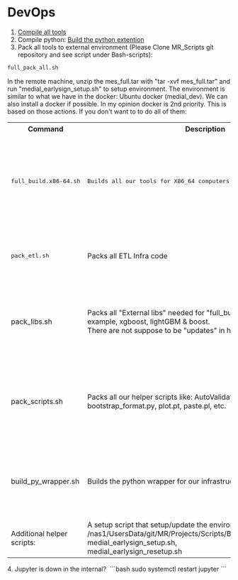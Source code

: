 # DevOps
1. [Compile all tools](../../Installation/index.md#3-mes-tools-to-train-and-test-models)
2. Compile python: [Build the python extention](../../Installation/index.md#4-python-api-for-mes-infrastructure)
3. Pack all tools to external environment (Please Clone MR_Scripts git repository and see script under Bash-scripts):
```bash
full_pack_all.sh
```
In the remote machine, unzip the mes_full.tar with "tar -xvf mes_full.tar" and run "medial_earlysign_setup.sh" to setup environment.
The environment is similar to what we have in the docker: Ubuntu docker (medial_dev). We can also install a docker if possible. In my opinion docker is 2nd priority.
This is based on those actions. If you don't want to to do all of them:
<table><tbody>
<tr>
<th>Command</th>
<th>Description</th>
<th>output path</th>
<th>Where to extract</th>
</tr>
<tr>
<td><pre>full_build.x86-64.sh</pre></td>
<td><pre>Builds all our tools for X86_64 computers: Flow, bootstrap_app, etc.</pre></td>
<td>/nas1/UsersData/git/MR/Tools/AllTools/Linux/Release/bin_apps.x86-64.tar.bz2</td>
<td><p>#copy to file to /earlysign/bins</p><p>cd /earlysign/bins</p><p>tar -xvf bin_apps.x86-64.tar.bz2</p></td>
</tr>
<tr>
<td><pre>pack_etl.sh</pre></td>
<td>Packs all ETL Infra code</td>
<td>/server/Linux/${USER%-*}/ETL.tar.bz2. USER might be: git if run from "<pre>full_pack_all.sh" or your username without "-internal"</pre></td>
<td>#copy to file to /earlysign/scripts<br/>cd /earlysign/scripts<br/>tar -xvf ETL.tar.bz2</td>
</tr>
<tr>
<td>pack_libs.sh</td>
<td>Packs all "External libs" needed for "full_build.x86-64.sh". For example, xgboost, lightGBM &amp; boost.<br/>There are not suppose to be "updates" in here.</td>
<td>/server/Linux/${USER%-*}/libs.tar.bz2. <span>USER might be: git if run from "</span><pre>full_pack_all.sh" or your username without "-internal"</pre></td>
<td><p>#copy to file to /earlysign/libs</p><p>cd /earlysign/libs</p><p>tar -xvf libs.tar.bz2</p></td>
</tr>
<tr>
<td>pack_scripts.sh</td>
<td>Packs all our helper scripts like: AutoValidation kits, bootstrap_format.py, plot.pt, paste.pl, etc.</td>
<td>/server/Linux/${USER%-*}/scripts.tar.bz2  <span>USER might be: git if run from "</span><pre>full_pack_all.sh" or your username without "-internal"</pre></td>
<td><p>#copy to file to /earlysign/scripts</p><p>cd /earlysign/scripts</p><p>tar -xvf scripts.tar.bz2</p></td>
</tr>
<tr>
<td>build_py_wrapper.sh</td>
<td>Builds the python wrapper for our infrastructure.</td>
<td>/server/Linux/${USER%-*}/PY.tar.bz2 <span>USER might be: git if run from "</span><pre>full_pack_all.sh" or your username without "-internal"</pre></td>
<td><p>#copy to file to /earlysign/libs</p><p>cd /earlysign/libs</p><p>tar -xvf PY.tar.bz2</p></td>
</tr>
<tr>
<td>Additional helper scripts:</td>
<td>A setup script that setup/update the environment: /nas1/UsersData/git/MR/Projects/Scripts/Bash-Scripts/usefull:<br/>medial_earlysign_setup.sh, <br/>medial_earlysign_resetup.sh</td>
<td><span><span>/nas1/UsersData/<span>${USER%-*}</span>/MR/Projects/Scripts/Bash-Scripts/usefull <br/><span>USER might be: git if run from "</span></span></span>full_pack_all.sh" or your username<br/> without "-internal"</td>
<td> </td>
</tr>
</tbody></table>
4. 
Jupyter is down in the internal? 
```bash
sudo systemctl restart jupyter
```
 
